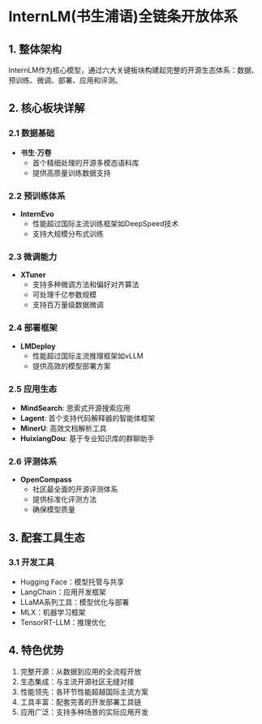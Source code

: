 # InternLM(书生浦语)全链条开放体系

## 1. 整体架构

InternLM作为核心模型，通过六大关键板块构建起完整的开源生态体系：数据、预训练、微调、部署、应用和评测。

## 2. 核心板块详解

### 2.1 数据基础
- **书生·万卷**
  - 首个精细处理的开源多模态语料库
  - 提供高质量训练数据支持

### 2.2 预训练体系
- **InternEvo**
  - 性能超过国际主流训练框架如DeepSpeed技术
  - 支持大规模分布式训练

### 2.3 微调能力
- **XTuner**
  - 支持多种微调方法和偏好对齐算法
  - 可处理千亿参数规模
  - 支持百万量级数据微调

### 2.4 部署框架
- **LMDeploy**
  - 性能超过国际主流推理框架如vLLM
  - 提供高效的模型部署方案

### 2.5 应用生态
- **MindSearch**: 思索式开源搜索应用
- **Lagent**: 首个支持代码解释器的智能体框架
- **MinerU**: 高效文档解析工具
- **HuixiangDou**: 基于专业知识库的群聊助手

### 2.6 评测体系
- **OpenCompass**
  - 社区最全面的开源评测体系
  - 提供标准化评测方法
  - 确保模型质量

## 3. 配套工具生态

### 3.1 开发工具
- Hugging Face：模型托管与共享
- LangChain：应用开发框架
- LLaMA系列工具：模型优化与部署
- MLX：机器学习框架
- TensorRT-LLM：推理优化

## 4. 特色优势

1. 完整开源：从数据到应用的全流程开放
2. 生态集成：与主流开源社区无缝对接
3. 性能领先：各环节性能超越国际主流方案
4. 工具丰富：配套完善的开发部署工具链
5. 应用广泛：支持多种场景的实际应用开发

